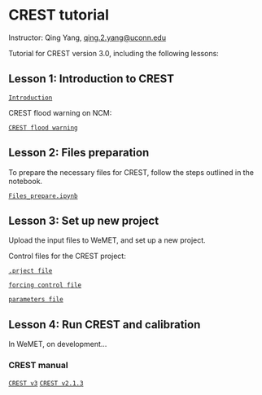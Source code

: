 # CREST tutorial

Instructor: Qing Yang, qing.2.yang@uconn.edu

Tutorial for CREST version 3.0, including the following lessons:

## Lesson 1: Introduction to CREST

[`Introduction`](./CREST_Introduction.pdf)

CREST flood warning on NCM:

[`CREST flood warning`](http://weathermodels.ncm.gov.sa/ffg.php?model=CREST&variable=quantile)

## Lesson 2: Files preparation

To prepare the necessary files for CREST, follow the steps outlined in the notebook.

[`Files_prepare.ipynb`](./Files_prepare.ipynb)

## Lesson 3: Set up new project

Upload the input files to WeMET, and set up a new project.

Control files for the CREST project:

[`.prject file`](./control_file_template/project_file.md)

[`forcing control file`](./control_file_template/forcing_control_file.md)

[`parameters file`](./control_file_template/parameters_file.md)

## Lesson 4: Run CREST and calibration

In WeMET, on development...

### CREST manual
[`CREST v3`](./manual/CREST_User_Manual_v3.pdf)
[`CREST v2.1.3`](./manual/CREST_User_Manual_v2_1_3.pdf)
